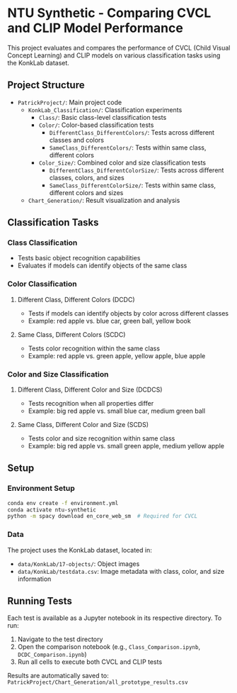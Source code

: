 # NTU Synthetic - Comparing CVCL and CLIP Model Performance

This project evaluates and compares the performance of CVCL (Child Visual Concept Learning) and CLIP models on various classification tasks using the KonkLab dataset.

## Project Structure

- `PatrickProject/`: Main project code
  - `KonkLab_Classification/`: Classification experiments
    - `Class/`: Basic class-level classification tests
    - `Color/`: Color-based classification tests
      - `DifferentClass_DifferentColors/`: Tests across different classes and colors
      - `SameClass_DifferentColors/`: Tests within same class, different colors
    - `Color_Size/`: Combined color and size classification tests
      - `DifferentClass_DifferentColorSize/`: Tests across different classes, colors, and sizes
      - `SameClass_DifferentColorSize/`: Tests within same class, different colors and sizes
  - `Chart_Generation/`: Result visualization and analysis

## Classification Tasks

### Class Classification
- Tests basic object recognition capabilities
- Evaluates if models can identify objects of the same class

### Color Classification
1. Different Class, Different Colors (DCDC)
   - Tests if models can identify objects by color across different classes
   - Example: red apple vs. blue car, green ball, yellow book

2. Same Class, Different Colors (SCDC)
   - Tests color recognition within the same class
   - Example: red apple vs. green apple, yellow apple, blue apple

### Color and Size Classification
1. Different Class, Different Color and Size (DCDCS)
   - Tests recognition when all properties differ
   - Example: big red apple vs. small blue car, medium green ball

2. Same Class, Different Color and Size (SCDS)
   - Tests color and size recognition within same class
   - Example: big red apple vs. small green apple, medium yellow apple

## Setup

### Environment Setup
```bash
conda env create -f environment.yml
conda activate ntu-synthetic
python -m spacy download en_core_web_sm  # Required for CVCL
```

### Data
The project uses the KonkLab dataset, located in:
- `data/KonkLab/17-objects/`: Object images
- `data/KonkLab/testdata.csv`: Image metadata with class, color, and size information

## Running Tests

Each test is available as a Jupyter notebook in its respective directory. To run:

1. Navigate to the test directory
2. Open the comparison notebook (e.g., `Class_Comparison.ipynb`, `DCDC_Comparison.ipynb`)
3. Run all cells to execute both CVCL and CLIP tests

Results are automatically saved to:
`PatrickProject/Chart_Generation/all_prototype_results.csv`